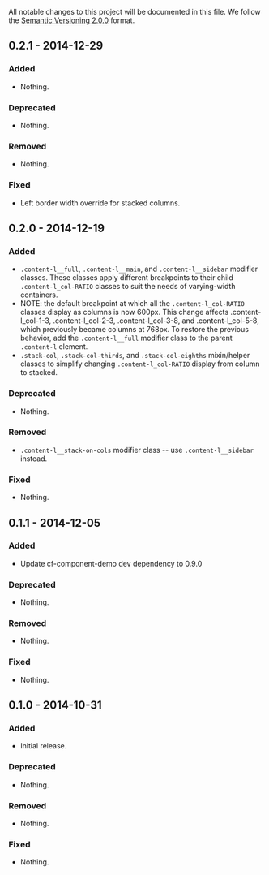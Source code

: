 All notable changes to this project will be documented in this file.
We follow the [Semantic Versioning 2.0.0](http://semver.org/) format.

## 0.2.1 - 2014-12-29

### Added
- Nothing.

### Deprecated
- Nothing.

### Removed
- Nothing.

### Fixed
- Left border width override for stacked columns.

## 0.2.0 - 2014-12-19

### Added
- `.content-l__full`, `.content-l__main`, and `.content-l__sidebar` modifier classes. These classes apply different breakpoints to their child `.content-l_col-RATIO` classes to suit the needs of varying-width containers.
- NOTE: the default breakpoint at which all the `.content-l_col-RATIO` classes display as columns is now 600px. This change affects .content-l_col-1-3, .content-l_col-2-3, .content-l_col-3-8, and .content-l_col-5-8, which previously became columns at 768px. To restore the previous behavior, add the `.content-l__full` modifier class to the parent `.content-l` element.
- `.stack-col`, `.stack-col-thirds`, and `.stack-col-eighths` mixin/helper classes to simplify changing `.content-l_col-RATIO` display from column to stacked.

### Deprecated
- Nothing.

### Removed
- `.content-l__stack-on-cols` modifier class -- use `.content-l__sidebar` instead.

### Fixed
- Nothing.

## 0.1.1 - 2014-12-05

### Added
- Update cf-component-demo dev dependency to 0.9.0

### Deprecated
- Nothing.

### Removed
- Nothing.

### Fixed
- Nothing.

## 0.1.0 - 2014-10-31

### Added
- Initial release.

### Deprecated
- Nothing.

### Removed
- Nothing.

### Fixed
- Nothing.
